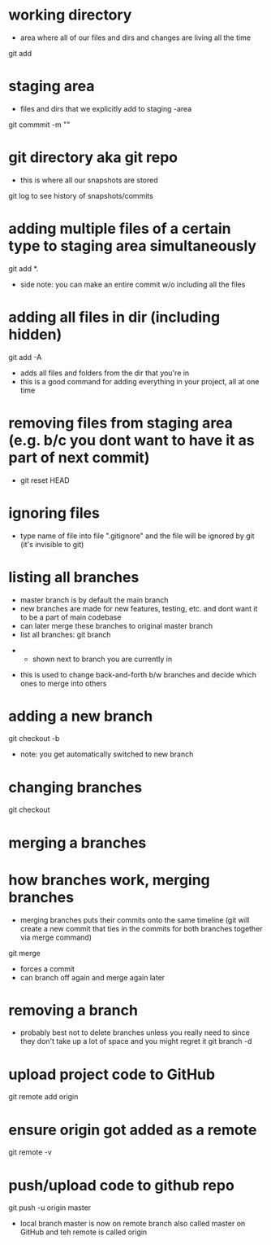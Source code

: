 # working directory
- area where all of our files and dirs and changes are living all the time 

git add <filename>

# staging area 
- files and dirs that we explicitly add to staging -area 

git commmit -m "<msg>"

# git directory aka git repo 
- this is where all our snapshots are stored

git log to see history of snapshots/commits

# adding multiple files of a certain type to staging area simultaneously

git add *.<file ext.>

- side note: you can make an entire commit w/o including all the files 

# adding all files in dir (including hidden)
git add -A
- adds all files and folders from the dir that you're in 
- this is a good command for adding everything in your project, all at one time

# removing files from staging area (e.g. b/c you dont want to have it as part of next commit)
- git reset HEAD <filename> 

# ignoring files
- type name of file into file ".gitignore" and the file will be ignored by git (it's invisible to git)

# listing all branches
- master branch is by default the main branch
- new branches are made for new features, testing, etc. and dont want it to be a part of main codebase
- can later merge these branches to original master branch 
- list all branches: 
git branch 
* - shown next to branch you are currently in 
- this is used to change back-and-forth b/w branches and decide which ones to merge into others
# adding a new branch
git checkout -b <branch name>

- note: you get automatically switched to new branch

# changing branches
git checkout <branch name>
# merging a branches

# how branches work,  merging branches
- merging branches puts their commits onto the same timeline (git will create a new commit that ties in the commits for both branches together via merge command)

git merge <name of branch you want to merge into current branch>

- forces a commit
- can branch off again and merge again later

# removing a branch 
- probably best not to delete branches unless you really need to since they don't take up a lot of space and you might regret it
git branch -d <branch name>

# upload project code to GitHub
git remote add origin <url>
 
# ensure origin got added as a remote 
git remote -v

# push/upload code to github repo
git push -u origin master
- local branch master is now on remote branch also called master on GitHub and teh remote is called origin